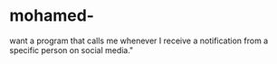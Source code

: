 # mohamed-
want a program that calls me whenever I receive a notification from a specific person on social media."
